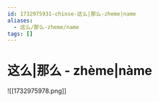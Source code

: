 ```yaml
---
id: 1732975931-chinse-这么|那么-zheme|name
aliases:
  - 这么/那么-zheme/name
tags: []
---
```


# 这么|那么 - zhème|nàme

![[1732975978.png]]

